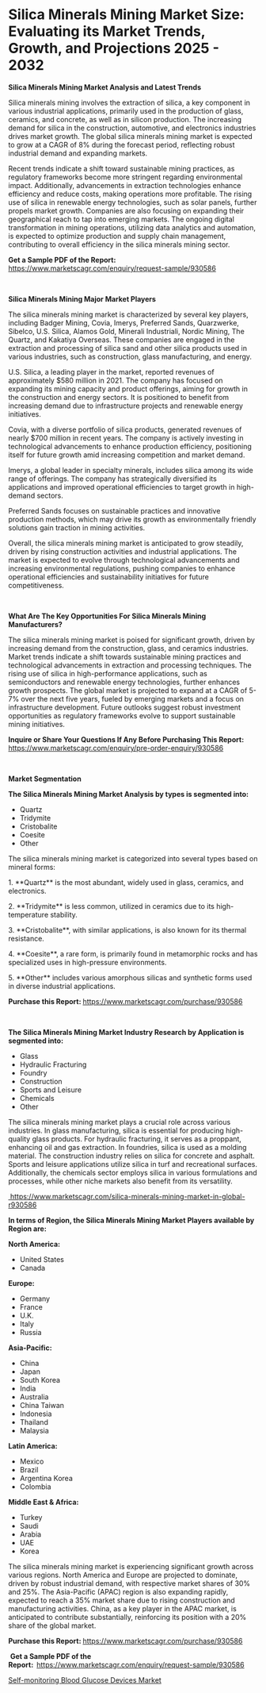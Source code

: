 <p><h1>Silica Minerals Mining Market Size: Evaluating its Market Trends, Growth, and Projections 2025 - 2032</h1></p><p><strong>Silica Minerals Mining Market Analysis and Latest Trends</strong></p>
<p><p>Silica minerals mining involves the extraction of silica, a key component in various industrial applications, primarily used in the production of glass, ceramics, and concrete, as well as in silicon production. The increasing demand for silica in the construction, automotive, and electronics industries drives market growth. The global silica minerals mining market is expected to grow at a CAGR of 8% during the forecast period, reflecting robust industrial demand and expanding markets. </p><p>Recent trends indicate a shift toward sustainable mining practices, as regulatory frameworks become more stringent regarding environmental impact. Additionally, advancements in extraction technologies enhance efficiency and reduce costs, making operations more profitable. The rising use of silica in renewable energy technologies, such as solar panels, further propels market growth. Companies are also focusing on expanding their geographical reach to tap into emerging markets. The ongoing digital transformation in mining operations, utilizing data analytics and automation, is expected to optimize production and supply chain management, contributing to overall efficiency in the silica minerals mining sector.</p></p>
<p><strong>Get a Sample PDF of the Report:&nbsp;</strong> <a href="https://www.marketscagr.com/enquiry/request-sample/930586?utm_campaign=3537&utm_medium=2&utm_source=Github&utm_content=ia&utm_term=21032025&utm_id=silica-minerals-mining">https://www.marketscagr.com/enquiry/request-sample/930586</a></p>
<p>&nbsp;</p>
<p><strong>Silica Minerals Mining Major Market Players</strong></p>
<p><p>The silica minerals mining market is characterized by several key players, including Badger Mining, Covia, Imerys, Preferred Sands, Quarzwerke, Sibelco, U.S. Silica, Alamos Gold, Minerali Industriali, Nordic Mining, The Quartz, and Kakatiya Overseas. These companies are engaged in the extraction and processing of silica sand and other silica products used in various industries, such as construction, glass manufacturing, and energy.</p><p>U.S. Silica, a leading player in the market, reported revenues of approximately $580 million in 2021. The company has focused on expanding its mining capacity and product offerings, aiming for growth in the construction and energy sectors. It is positioned to benefit from increasing demand due to infrastructure projects and renewable energy initiatives.</p><p>Covia, with a diverse portfolio of silica products, generated revenues of nearly $700 million in recent years. The company is actively investing in technological advancements to enhance production efficiency, positioning itself for future growth amid increasing competition and market demand.</p><p>Imerys, a global leader in specialty minerals, includes silica among its wide range of offerings. The company has strategically diversified its applications and improved operational efficiencies to target growth in high-demand sectors. </p><p>Preferred Sands focuses on sustainable practices and innovative production methods, which may drive its growth as environmentally friendly solutions gain traction in mining activities.</p><p>Overall, the silica minerals mining market is anticipated to grow steadily, driven by rising construction activities and industrial applications. The market is expected to evolve through technological advancements and increasing environmental regulations, pushing companies to enhance operational efficiencies and sustainability initiatives for future competitiveness.</p></p>
<p>&nbsp;</p>
<p><strong>What Are The Key Opportunities For Silica Minerals Mining Manufacturers?</strong></p>
<p><p>The silica minerals mining market is poised for significant growth, driven by increasing demand from the construction, glass, and ceramics industries. Market trends indicate a shift towards sustainable mining practices and technological advancements in extraction and processing techniques. The rising use of silica in high-performance applications, such as semiconductors and renewable energy technologies, further enhances growth prospects. The global market is projected to expand at a CAGR of 5-7% over the next five years, fueled by emerging markets and a focus on infrastructure development. Future outlooks suggest robust investment opportunities as regulatory frameworks evolve to support sustainable mining initiatives.</p></p>
<p><strong>Inquire or Share Your Questions If Any Before Purchasing This Report:</strong> <a href="https://www.marketscagr.com/enquiry/pre-order-enquiry/930586?utm_campaign=3537&utm_medium=2&utm_source=Github&utm_content=ia&utm_term=21032025&utm_id=silica-minerals-mining">https://www.marketscagr.com/enquiry/pre-order-enquiry/930586</a></p>
<p>&nbsp;</p>
<p><strong>Market Segmentation</strong></p>
<p><strong>The Silica Minerals Mining Market Analysis by types is segmented into:</strong></p>
<p><ul><li>Quartz</li><li>Tridymite</li><li>Cristobalite</li><li>Coesite</li><li>Other</li></ul></p>
<p><p>The silica minerals mining market is categorized into several types based on mineral forms: </p><p>1. **Quartz** is the most abundant, widely used in glass, ceramics, and electronics.</p><p>2. **Tridymite** is less common, utilized in ceramics due to its high-temperature stability.</p><p>3. **Cristobalite**, with similar applications, is also known for its thermal resistance.</p><p>4. **Coesite**, a rare form, is primarily found in metamorphic rocks and has specialized uses in high-pressure environments.</p><p>5. **Other** includes various amorphous silicas and synthetic forms used in diverse industrial applications.</p></p>
<p><strong>Purchase this Report:&nbsp;</strong><a href="https://www.marketscagr.com/purchase/930586?utm_campaign=3537&utm_medium=2&utm_source=Github&utm_content=ia&utm_term=21032025&utm_id=silica-minerals-mining">https://www.marketscagr.com/purchase/930586</a></p>
<p>&nbsp;</p>
<p><strong>The Silica Minerals Mining Market Industry Research by Application is segmented into:</strong></p>
<p><ul><li>Glass</li><li>Hydraulic Fracturing</li><li>Foundry</li><li>Construction</li><li>Sports and Leisure</li><li>Chemicals</li><li>Other</li></ul></p>
<p><p>The silica minerals mining market plays a crucial role across various industries. In glass manufacturing, silica is essential for producing high-quality glass products. For hydraulic fracturing, it serves as a proppant, enhancing oil and gas extraction. In foundries, silica is used as a molding material. The construction industry relies on silica for concrete and asphalt. Sports and leisure applications utilize silica in turf and recreational surfaces. Additionally, the chemicals sector employs silica in various formulations and processes, while other niche markets also benefit from its versatility.</p></p>
<p><a href="https://www.marketscagr.com/silica-minerals-mining-market-in-global-r930586?utm_campaign=3537&utm_medium=2&utm_source=Github&utm_content=ia&utm_term=21032025&utm_id=silica-minerals-mining">&nbsp;https://www.marketscagr.com/silica-minerals-mining-market-in-global-r930586</a></p>
<p><strong>In terms of Region, the Silica Minerals Mining Market Players available by Region are:</strong></p>
<p>
    <p> <strong> North America: </strong>
        <ul>
            <li>United States</li>
            <li>Canada</li>
        </ul>
        </p> 
    <p> <strong> Europe: </strong>
        <ul>
            <li>Germany</li>
            <li>France</li>
            <li>U.K.</li>
            <li>Italy</li>
            <li>Russia</li>
        </ul>
        </p> 
    <p> <strong> Asia-Pacific: </strong>
        <ul>
            <li>China</li>
            <li>Japan</li>
            <li>South Korea</li>
            <li>India</li>
            <li>Australia</li>
            <li>China Taiwan</li>
            <li>Indonesia</li>
            <li>Thailand</li>
            <li>Malaysia</li>
        </ul>
        </p> 
    <p> <strong> Latin America: </strong>
        <ul>
            <li>Mexico</li>
            <li>Brazil</li>
            <li>Argentina Korea</li>
            <li>Colombia</li>
        </ul>
        </p> 
    <p> <strong> Middle East & Africa: </strong>
        <ul>
            <li>Turkey</li>
            <li>Saudi</li>
            <li>Arabia</li>
            <li>UAE</li>
            <li>Korea</li>
        </ul>
    </p>
    </p>
<p><p>The silica minerals mining market is experiencing significant growth across various regions. North America and Europe are projected to dominate, driven by robust industrial demand, with respective market shares of 30% and 25%. The Asia-Pacific (APAC) region is also expanding rapidly, expected to reach a 35% market share due to rising construction and manufacturing activities. China, as a key player in the APAC market, is anticipated to contribute substantially, reinforcing its position with a 20% share of the global market.</p></p>
<p><strong>Purchase this Report: </strong><a href="https://www.marketscagr.com/purchase/930586?utm_campaign=3537&utm_medium=2&utm_source=Github&utm_content=ia&utm_term=21032025&utm_id=silica-minerals-mining">https://www.marketscagr.com/purchase/930586</a></p>
<p>&nbsp;<strong>Get a Sample PDF of the Report:&nbsp;&nbsp;</strong><a href="https://www.marketscagr.com/enquiry/request-sample/930586?utm_campaign=3537&utm_medium=2&utm_source=Github&utm_content=ia&utm_term=21032025&utm_id=silica-minerals-mining">https://www.marketscagr.com/enquiry/request-sample/930586</a></p>
<p><strong></strong></p>
<p><p><a href="https://github.com/naulasulakr0/Market-Research-Report-List-1/blob/main/self-monitoring-blood-glucose-devices-market.md?utm_campaign=3537&utm_medium=2&utm_source=Github&utm_content=ia&utm_term=21032025&utm_id=silica-minerals-mining">Self-monitoring Blood Glucose Devices Market</a></p></p>
